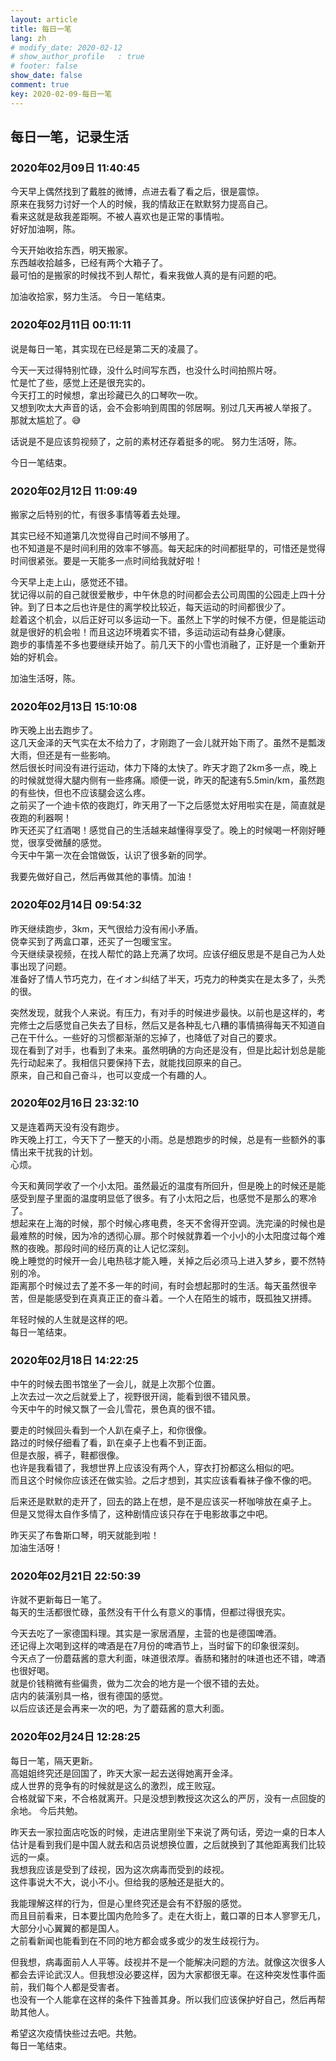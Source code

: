 ```yaml
---
layout: article
title: 每日一笔
lang: zh
# modify_date: 2020-02-12
# show_author_profile	: true
# footer: false
show_date: false
comment: true
key: 2020-02-09-每日一笔
---
```


## 每日一笔，记录生活
### 2020年02月09日 11:40:45
今天早上偶然找到了戴胜的微博，点进去看了看之后，很是震惊。  
原来在我努力讨好一个人的时候，我的情敌正在默默努力提高自己。  
看来这就是敌我差距啊。不被人喜欢也是正常的事情啦。  
好好加油啊，陈。  

今天开始收拾东西，明天搬家。  
东西越收拾越多，已经有两个大箱子了。  
最可怕的是搬家的时候找不到人帮忙，看来我做人真的是有问题的吧。

加油收拾家，努力生活。
今日一笔结束。

### 2020年02月11日 00:11:11
说是每日一笔，其实现在已经是第二天的凌晨了。  

今天一天过得特别忙碌，没什么时间写东西，也没什么时间拍照片呀。  
忙是忙了些，感觉上还是很充实的。  
今天打工的时候想，拿出珍藏已久的口琴吹一吹。  
又想到吹太大声音的话，会不会影响到周围的邻居啊。别过几天再被人举报了。  
那就太尴尬了。😅

话说是不是应该剪视频了，之前的素材还存着挺多的呢。
努力生活呀，陈。  

今日一笔结束。

### 2020年02月12日 11:09:49
搬家之后特别的忙，有很多事情等着去处理。

其实已经不知道第几次觉得自己时间不够用了。  
也不知道是不是时间利用的效率不够高。每天起床的时间都挺早的，可惜还是觉得时间很紧张。要是一天能多一点时间给我就好啦！

今天早上走上山，感觉还不错。  
犹记得以前的自己就很爱散步，中午休息的时间都会去公司周围的公园走上四十分钟。到了日本之后也许是住的离学校比较近，每天运动的时间都很少了。  
趁着这个机会，以后正好可以多运动一下。虽然上下学的时候不方便，但是能运动就是很好的机会啦！而且这边环境着实不错，多运动运动有益身心健康。  
跑步的事情差不多也要继续开始了。前几天下的小雪也消融了，正好是一个重新开始的好机会。  

加油生活呀，陈。

### 2020年02月13日 15:10:08
昨天晚上出去跑步了。  
这几天金泽的天气实在太不给力了，才刚跑了一会儿就开始下雨了。虽然不是瓢泼大雨，但还是有一些影响。  
然后很长时间没有进行运动，体力下降的太快了。昨天才跑了2km多一点，晚上的时候就觉得大腿内侧有一些疼痛。顺便一说，昨天的配速有5.5min/km，虽然跑的有些快，但也不应该腿会这么疼。  
之前买了一个迪卡侬的夜跑灯，昨天用了一下之后感觉太好用啦实在是，简直就是夜跑的利器啊！  
昨天还买了红酒喝！感觉自己的生活越来越懂得享受了。晚上的时候喝一杯刚好睡觉，很享受微醺的感觉。  
今天中午第一次在会馆做饭，认识了很多新的同学。  

我要先做好自己，然后再做其他的事情。加油！

### 2020年02月14日 09:54:32
昨天继续跑步，3km，天气很给力没有闹小矛盾。  
侥幸买到了两盒口罩，还买了一包暖宝宝。  
今天继续录视频，在找人帮忙的路上充满了坎坷。应该仔细反思是不是自己为人处事出现了问题。  
准备好了情人节巧克力，在イオン纠结了半天，巧克力的种类实在是太多了，头秃的很。  

突然发现，就我个人来说。有压力，有对手的时候进步最快。以前也是这样的，考完修士之后感觉自己失去了目标，然后又是各种乱七八糟的事情搞得每天不知道自己在干什么。一些好的习惯都渐渐的忘掉了，也降低了对自己的要求。  
现在看到了对手，也看到了未来。虽然明确的方向还是没有，但是比起计划总是能先行动起来了。我相信只要保持下去，就能找回原来的自己。  
原来，自己和自己奋斗，也可以变成一个有趣的人。

### 2020年02月16日 23:32:10
又是连着两天没有没有跑步。  
昨天晚上打工，今天下了一整天的小雨。总是想跑步的时候，总是有一些额外的事情出来干扰我的计划。  
心烦。  

今天和黄同学收了一个小太阳。虽然最近的温度有所回升，但是晚上的时候还是能感受到屋子里面的温度明显低了很多。有了小太阳之后，也感觉不是那么的寒冷了。  
想起来在上海的时候，那个时候心疼电费，冬天不舍得开空调。洗完澡的时候也是最难熬的时候，因为冷的透彻心扉。那个时候就靠着一个小小的小太阳度过每个难熬的夜晚。那段时间的经历真的让人记忆深刻。  
晚上睡觉的时候开一会儿电热毯才能入睡，关掉之后必须马上进入梦乡，要不然特别的冷。  
距离那个时候过去了差不多一年的时间，有时会想起那时的生活。每天虽然很辛苦，但是能感受到在真真正正的奋斗着。一个人在陌生的城市，既孤独又拼搏。

年轻时候的人生就是这样的吧。  
每日一笔结束。

### 2020年02月18日 14:22:25 
中午的时候去图书馆坐了一会儿，就是上次那个位置。  
上次去过一次之后就爱上了，视野很开阔，能看到很不错风景。  
今天中午的时候又飘了一会儿雪花，景色真的很不错。  

要走的时候回头看到一个人趴在桌子上，和你很像。  
路过的时候仔细看了看，趴在桌子上也看不到正面。  
但是衣服，裤子，鞋都很像。  
也许是我看错了，我想世界上应该没有两个人，穿衣打扮都这么相似的吧。  
而且这个时候你应该还在做实验。之后才想到，其实应该看看袜子像不像的吧。

后来还是默默的走开了，回去的路上在想，是不是应该买一杯咖啡放在桌子上。  
但是又觉得太自作多情了，这种剧情应该只存在于电影故事之中吧。

昨天买了布鲁斯口琴，明天就能到啦！  
加油生活呀！

### 2020年02月21日 22:50:39 
许就不更新每日一笔了。  
每天的生活都很忙碌，虽然没有干什么有意义的事情，但都过得很充实。  

今天去吃了一家德国料理。其实是一家居酒屋，主营的也是德国啤酒。  
还记得上次喝到这样的啤酒是在7月份的啤酒节上，当时留下的印象很深刻。  
今天点了一份蘑菇酱的意大利面，味道很浓厚。香肠和猪肘的味道也还不错，啤酒也很好喝。  
就是价钱稍微有些偏贵，做为二次会的地方是一个很不错的去处。  
店内的装潢别具一格，很有德国的感觉。  
以后应该还是会再来一次的吧，为了蘑菇酱的意大利面。  

### 2020年02月24日 12:28:25 
每日一笔，隔天更新。  
高姐姐终究还是回国了，昨天大家一起去送得她离开金泽。  
成人世界的竞争有的时候就是这么的激烈，成王败寇。  
合格就留下来，不合格就离开。只是没想到教授这次这么的严厉，没有一点回旋的余地。 
今后共勉。  

昨天去一家拉面店吃饭的时候，走进店里刚坐下来说了两句话，旁边一桌的日本人估计是看到我们是中国人就去和店员说想换位置，之后就换到了其他距离我们比较远的一桌。  
我想我应该是受到了歧视，因为这次病毒而受到的歧视。  
这件事说大不大，说小不小。但给我的感触还是挺大的。

我能理解这样的行为，但是心里终究还是会有不舒服的感觉。  
而且目前看来，日本要比国内危险多了。走在大街上，戴口罩的日本人寥寥无几，大部分小心翼翼的都是国人。  
之前看新闻也能看到在不同的地方都会或多或少的发生歧视行为。

但我想，病毒面前人人平等。歧视并不是一个能解决问题的方法。就像这次很多人都会去评论武汉人。但我想没必要这样，因为大家都很无辜。在这种突发性事件面前，我们每个人都是受害者。  
也没有一个人能拿在这样的条件下独善其身。所以我们应该保护好自己，然后再帮助其他人。  

希望这次疫情快些过去吧。共勉。  
每日一笔结束。